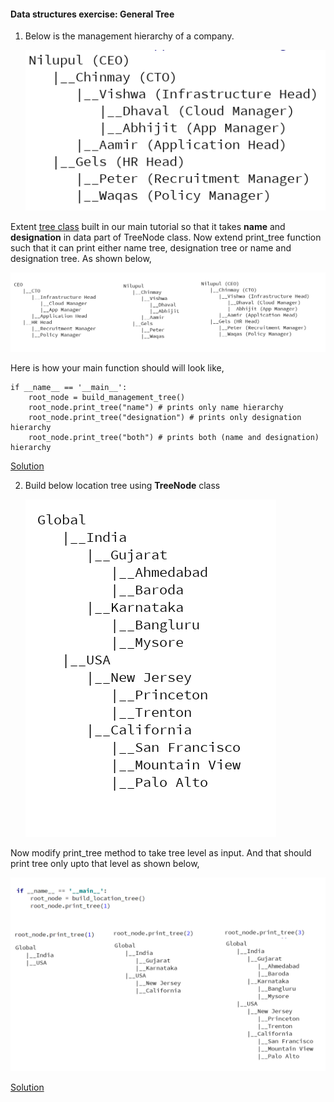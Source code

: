 #### Data structures exercise: General Tree

1. Below is the management hierarchy of a company.

    ![ss](management_both.PNG)

Extent [tree class](https://github.com/codebasics/py/blob/master/DataStructures/7_Tree/7_tree.py) built in our
main tutorial so that it takes **name** and **designation** in data part of TreeNode class.
Now extend print_tree function such that it can print either name tree, designation tree or name and designation tree. As shown below,

   ![](all_trees.png)

Here is how your main function should will look like,
```
if __name__ == '__main__':
    root_node = build_management_tree()
    root_node.print_tree("name") # prints only name hierarchy
    root_node.print_tree("designation") # prints only designation hierarchy
    root_node.print_tree("both") # prints both (name and designation) hierarchy
```

[Solution](https://github.com/codebasics/py/blob/master/DataStructures/7_Tree/Exercise/management_hierarchy.py)

2. Build below location tree using **TreeNode** class

    ![](location_trees.png)

Now modify print_tree method to take tree level as input. And that should print tree only upto that level as shown below,

   ![](location_trees_all.png)

[Solution](https://github.com/codebasics/py/blob/master/DataStructures/7_Tree/Exercise/location_hierarchy.py)


